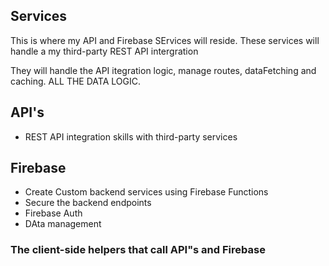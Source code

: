 ## Services

This is where my API and Firebase SErvices will reside. These services will handle a my third-party REST API intergration

They will handle the API itegration logic, manage routes, dataFetching and caching. ALL THE DATA LOGIC.

## API's

- REST API integration skills with third-party services

## Firebase

- Create Custom backend services using Firebase Functions
- Secure the backend endpoints
- Firebase Auth
- DAta management

### The client-side helpers that call API"s and Firebase
